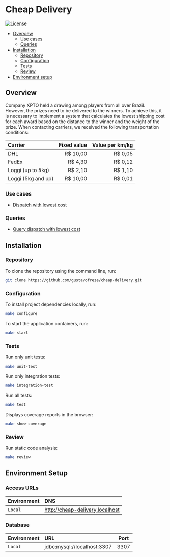 # Cheap Delivery

[![License](https://img.shields.io/badge/license-MIT-green)](LICENSE)

* [Overview](#overview)
    - [Use cases](#use_cases)
    - [Queries](#queries)
* [Installation](#installation)
    - [Repository](#repository)
    - [Configuration](#configuration)
    - [Tests](#tests)
    - [Review](#review)
* [Environment setup](#environment_setup)

<div id="overview"></div> 

## Overview

Company XPTO held a drawing among players from all over Brazil. However, the prizes need to be delivered to the winners.
To achieve this, it is necessary to implement a system that calculates the lowest shipping cost for each award based on
the distance to the winner and the weight of the prize. When contacting carriers, we received the following
transportation conditions:

| Carrier            | Fixed value | Value per km/kg |
|:-------------------|------------:|----------------:|
| DHL                |    R$ 10,00 |         R$ 0,05 |
| FedEx              |     R$ 4,30 |         R$ 0,12 |
| Loggi (up to 5kg)  |     R$ 2,10 |         R$ 1,10 |
| Loggi (5kg and up) |    R$ 10,00 |         R$ 0,01 |

<div id='use_cases'></div> 

### Use cases

- [Dispatch with lowest cost](docs/USE_CASES.md#dispatch-with-lowest-cost)

<div id='queries'></div> 

### Queries

- [Query dispatch with lowest cost](docs/QUERIES.md#query-dispatches-with-lowest-cost)

<div id='installation'></div> 

## Installation

<div id='repository'></div> 

### Repository

To clone the repository using the command line, run:

```bash
git clone https://github.com/gustavofreze/cheap-delivery.git
```

<div id='configuration'></div> 

### Configuration

To install project dependencies locally, run:

```bash
make configure
```

To start the application containers, run:

```bash
make start
```

<div id='tests'></div> 

### Tests

Run only unit tests:

```bash
make unit-test
```

Run only integration tests:

```bash
make integration-test
```

Run all tests:

```bash
make test 
```

Displays coverage reports in the browser:

```bash
make show-coverage 
```

<div id='review'></div> 

### Review

Run static code analysis:

```bash
make review 
```

<div id='environment_setup'></div> 

## Environment Setup

### Access URLs

| Environment | DNS                             | 
|:------------|:--------------------------------|
| `Local`     | http://cheap-delivery.localhost |

### Database

| Environment | URL                         | Port | 
|:------------|:----------------------------|:----:|
| `Local`     | jdbc:mysql://localhost:3307 | 3307 |

